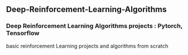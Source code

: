 ## Deep-Reinforcement-Learning-Algorithms
### Deep Reinforcement Learning Algorithms projects : Pytorch, Tensorflow

basic reinforcement Learning projects and algorithms from scratch 
